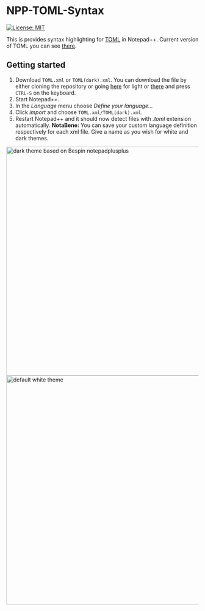# NPP-TOML-Syntax

[![License: MIT](https://img.shields.io/badge/License-MIT-green.svg)](LICENSE)


This is provides syntax highlighting for [TOML][toml] in Notepad++. Current version of TOML you can see [there][currver].

## Getting started
1. Download ```TOML.xml``` or ```TOML(dark).xml```. You can download the file by either cloning the repository or going  [here][rawTOML] for light or [there][rawTOML(dark)] and press ```CTRL-S``` on the keyboard.
2. Start Notepad++.
3. In the *Language* menu choose *Define your language...*
4. Click *import* and choose ```TOML.xml/TOML(dark).xml```.
5. Restart Notepad++ and it should now detect files with _.toml_ extension automatically.
**NotaBene:** You can save your custom language definition respectively for each xml file. Give a name as you wish for white and dark themes. 
<img src="example_screenshot_toml(dark).png" width="600" alt="dark theme based on Bespin notepadplusplus">

<img src="example_screenshot.png" width="600" alt="default white theme">



[originalrepo]: https://github.com/Theodor-Lindberg/NPP-TOML-Syntax 
[toml]: https://github.com/toml-lang/toml
[currver]: https://github.com/toml-lang/toml/releases
[rawTOML]: https://raw.githubusercontent.com/Theodor-Lindberg/NPP-TOML-Syntax/master/TOML.xml
[rawTOML(dark)]: https://raw.githubusercontent.com/tst32/NPP-TOML-Syntax/master/TOML(DansLeRuSH-Dark).xml

